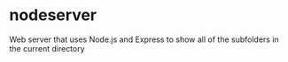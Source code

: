 # nodeserver
Web server that uses Node.js and Express to show all of the subfolders in the current directory
